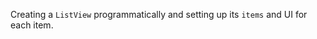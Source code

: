 Creating a `ListView` programmatically and setting up its `items` and UI for each item.

<snippet id='create-list-view-code' />
<snippet id='create-list-view-code-ts' />
